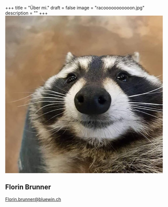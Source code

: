 +++
title = "Über mi."
draft = false
image = "racooooooooooon.jpg"
description = ""
+++
![](racooooooooooon.jpg)

## Florin Brunner

Florin.brunner@bluewin.ch